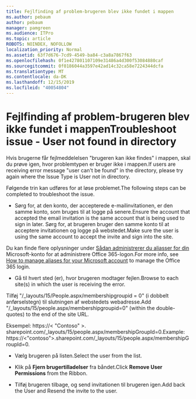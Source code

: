 ```yaml
---
title: Fejlfinding af problem-brugeren blev ikke fundet i mappen
ms.author: pebaum
author: pebaum
manager: pamgreen
ms.audience: ITPro
ms.topic: article
ROBOTS: NOINDEX, NOFOLLOW
localization_priority: Normal
ms.assetid: 63f7d676-7cd9-4549-ba84-c3a8a7867f63
ms.openlocfilehash: 0f1e427801107109e31486a4d300f53084880caf
ms.sourcegitcommit: 0f0186044a3597e42ad14c32ca58e7224344dcfa
ms.translationtype: MT
ms.contentlocale: da-DK
ms.lasthandoff: 12/15/2019
ms.locfileid: "40054804"
---
```

# <a name="troubleshoot-issue---user-not-found-in-directory"></a><span data-ttu-id="eeae7-102">Fejlfinding af problem-brugeren blev ikke fundet i mappen</span><span class="sxs-lookup"><span data-stu-id="eeae7-102">Troubleshoot issue - User not found in directory</span></span>

<span data-ttu-id="eeae7-103">Hvis brugerne får fejlmeddelelsen "brugeren kan ikke findes" i mappen, skal du prøve igen, hvor problemtypen er bruger ikke i mappen.</span><span class="sxs-lookup"><span data-stu-id="eeae7-103">If users are receiving error message "user can't be found" in the directory, please try again where the Issue Type is User not in directory.</span></span>

<span data-ttu-id="eeae7-104">Følgende trin kan udføres for at løse problemet.</span><span class="sxs-lookup"><span data-stu-id="eeae7-104">The following steps can be completed to troubleshoot the issue.</span></span>

- <span data-ttu-id="eeae7-105">Sørg for, at den konto, der accepterede e-mailinvitationen, er den samme konto, som bruges til at logge på senere.</span><span class="sxs-lookup"><span data-stu-id="eeae7-105">Ensure the account that accepted the email invitation is the same account that is being used to sign in later.</span></span> <span data-ttu-id="eeae7-106">Sørg for, at brugeren bruger den samme konto til at acceptere invitationen og logge på webstedet.</span><span class="sxs-lookup"><span data-stu-id="eeae7-106">Make sure the user is using the same account to accept the invite and sign into the site.</span></span> 

<span data-ttu-id="eeae7-107">Du kan finde flere oplysninger under [Sådan administrerer du aliasser for din</a> Microsoft-konto for at administrere Office 365-logon](https://support.microsoft.com/help/12407/microsoft-account-how-to-manage-aliases).</span><span class="sxs-lookup"><span data-stu-id="eeae7-107">For more info, see [How to manage aliases for your Microsoft account</a> to manage the Office 365 login](https://support.microsoft.com/help/12407/microsoft-account-how-to-manage-aliases).</span></span> 

- <span data-ttu-id="eeae7-108">Gå til hvert sted (er), hvor brugeren modtager fejlen.</span><span class="sxs-lookup"><span data-stu-id="eeae7-108">Browse to each site(s) in which the user is receiving the error.</span></span> 

<span data-ttu-id="eeae7-109">Tilføj "/_layouts/15/People.aspx/membershipgroupid = 0" (i dobbelt anførselstegn) til slutningen af webstedets webadresse.</span><span class="sxs-lookup"><span data-stu-id="eeae7-109">Add "/_layouts/15/people.aspx/membershipgroupid=0" (within the double-quotes) to the end of the site URL.</span></span> 

<span data-ttu-id="eeae7-110">Eksempel: https://< "Contoso" >. sharepoint.com/_layouts/15/people.aspx/membershipGroupId=0.</span><span class="sxs-lookup"><span data-stu-id="eeae7-110">Example: https://<"contoso">.sharepoint.com/_layouts/15/people.aspx/membershipGroupId=0.</span></span>

- <span data-ttu-id="eeae7-111">Vælg brugeren på listen.</span><span class="sxs-lookup"><span data-stu-id="eeae7-111">Select the user from the list.</span></span>

- <span data-ttu-id="eeae7-112">Klik på **Fjern brugertilladelser** fra båndet.</span><span class="sxs-lookup"><span data-stu-id="eeae7-112">Click **Remove User Permissions** from the Ribbon.</span></span> 
-  <span data-ttu-id="eeae7-113">Tilføj brugeren tilbage, og send invitationen til brugeren igen.</span><span class="sxs-lookup"><span data-stu-id="eeae7-113">Add back the User and Resend the invite to the user.</span></span>

